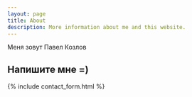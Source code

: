 ```yaml
---
layout: page
title: About
description: More information about me and this website.
---
```


Меня зовут Павел Козлов
## Напишите мне =)

{% include contact_form.html %}
